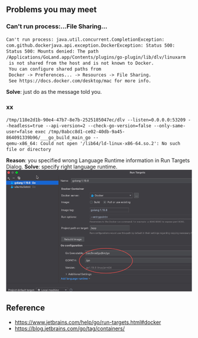 
## Problems you may meet
### Can't run process:...File Sharing...
```
Can't run process: java.util.concurrent.CompletionException: 
com.github.dockerjava.api.exception.DockerException: Status 500: 
Status 500: Mounts denied: The path 
/Applications/GoLand.app/Contents/plugins/go-plugin/lib/dlv/linuxarm
 is not shared from the host and is not known to Docker. 
 You can configure shared paths from 
 Docker -> Preferences... -> Resources -> File Sharing. 
 See https://docs.docker.com/desktop/mac for more info.
```
**Solve**: just do as the message told you.

### xx
```
/tmp/118e2d1b-90e4-47b7-8e7b-2525185047ec/dlv --listen=0.0.0.0:53209 --headless=true --api-version=2 --check-go-version=false --only-same-user=false exec /tmp/0abcc8d1-ce02-40db-9a45-864091339b96/___go_build_main_go --
qemu-x86_64: Could not open '/lib64/ld-linux-x86-64.so.2': No such file or directory
```
**Reason**: you specified wrong Language Runtime information in Run Targets Dialog.
**Solve**: specify right language runtime.
![img.png](img.png)
## Reference
- https://www.jetbrains.com/help/go/run-targets.html#docker
- https://blog.jetbrains.com/go/tag/containers/